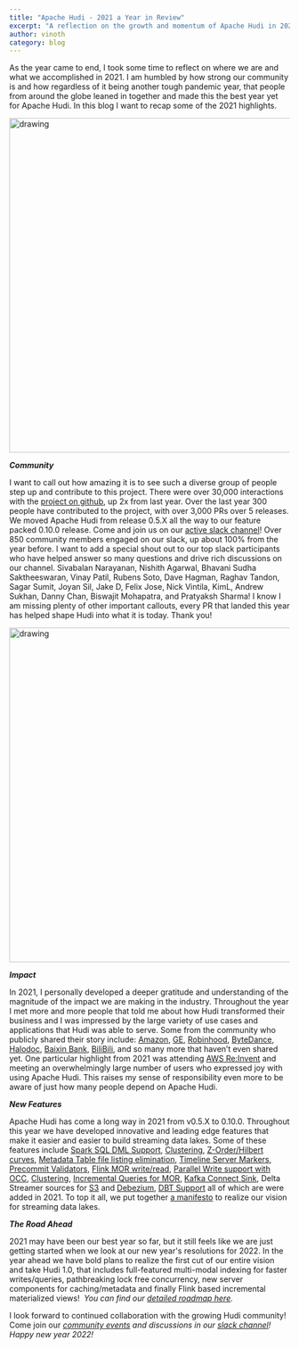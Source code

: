 ```yaml
---
title: "Apache Hudi - 2021 a Year in Review"
excerpt: "A reflection on the growth and momentum of Apache Hudi in 2021"
author: vinoth
category: blog
---
```


As the year came to end, I took some time to reflect on where we are and what we accomplished in 2021. I am humbled by how strong our community is and how regardless of it being another tough pandemic year, that people from around the globe leaned in together and made this the best year yet for Apache Hudi. In this blog I want to recap some of the 2021 highlights.

<!--truncate-->
<img src="/assets/images/Hudi_community.png" alt="drawing" width="600"/>

**_Community_**

I want to call out how amazing it is to see such a diverse group of people step up and contribute to this project. There were over 30,000 interactions with the [project on github](https://github.com/apache/hudi/), up 2x from last year. Over the last year 300 people have contributed to the project, with over 3,000 PRs over 5 releases. We moved Apache Hudi from release 0.5.X all the way to our feature packed 0.10.0 release. Come and join us on our [active slack channel](https://join.slack.com/t/apache-hudi/shared_invite/enQtODYyNDAxNzc5MTg2LTE5OTBlYmVhYjM0N2ZhOTJjOWM4YzBmMWU2MjZjMGE4NDc5ZDFiOGQ2N2VkYTVkNzU3ZDQ4OTI1NmFmYWQ0NzE)! Over 850 community members engaged on our slack, up about 100% from the year before. I want to add a special shout out to our top slack participants who have helped answer so many questions and drive rich discussions on our channel. Sivabalan Narayanan, Nishith Agarwal, Bhavani Sudha Saktheeswaran, Vinay Patil, Rubens Soto, Dave Hagman, Raghav Tandon, Sagar Sumit, Joyan Sil, Jake D, Felix Jose, Nick Vintila, KimL, Andrew Sukhan, Danny Chan, Biswajit Mohapatra, and Pratyaksh Sharma! I know I am missing plenty of other important callouts, every PR that landed this year has helped shape Hudi into what it is today. Thank you!

<img src="/assets/images/powers/logo-wall.png" alt="drawing" width="600"/>

**_Impact_**

In 2021, I personally developed a deeper gratitude and understanding of the magnitude of the impact we are making in the industry. Throughout the year I met more and more people that told me about how Hudi transformed their business and I was impressed by the large variety of use cases and applications that Hudi was able to serve. Some from the community who publicly shared their story include: [Amazon](https://aws.amazon.com/blogs/big-data/how-amazon-transportation-service-enabled-near-real-time-event-analytics-at-petabyte-scale-using-aws-glue-with-apache-hudi/), [GE](https://aws.amazon.com/blogs/big-data/how-ge-aviation-built-cloud-native-data-pipelines-at-enterprise-scale-using-the-aws-platform/), [Robinhood](https://s.apache.org/hudi-robinhood-talk), [ByteDance](http://hudi.apache.org/blog/2021/09/01/building-eb-level-data-lake-using-hudi-at-bytedance), [Halodoc](https://blogs.halodoc.io/data-platform-2-0-part-1/), [Baixin Bank](https://developpaper.com/baixin-banks-real-time-data-lake-evolution-scheme-based-on-apache-hudi/), [BiliBili](https://developpaper.com/practice-of-apache-hudi-in-building-real-time-data-lake-at-station-b/), and so many more that haven’t even shared yet. One particular highlight from 2021 was attending [AWS Re:Invent](https://youtu.be/lGm8qe4tBrg?t=2115) and meeting an overwhelmingly large number of users who expressed joy with using Apache Hudi. This raises my sense of responsibility even more to be aware of just how many people depend on Apache Hudi.

**_New Features_**

Apache Hudi has come a long way in 2021 from v0.5.X to 0.10.0. Throughout this year we have developed innovative and leading edge features that make it easier and easier to build streaming data lakes. Some of these features include [Spark SQL DML Support](https://hudi.apache.org/docs/table_management), [Clustering](https://hudi.apache.org/docs/clustering), [Z-Order/Hilbert curves](https://hudi.apache.org/blog/2021/12/29/hudi-zorder-and-hilbert-space-filling-curves), [Metadata Table file listing elimination](https://hudi.apache.org/docs/metadata), [Timeline Server Markers](https://hudi.apache.org/docs/markers), [Precommit Validators](https://hudi.apache.org/docs/precommit_validator), [Flink MOR write/read](https://hudi.apache.org/docs/writing_data#flink-sql-writer), [Parallel Write support with OCC](https://hudi.apache.org/docs/concurrency_control), [Clustering](https://hudi.apache.org/docs/clustering), [Incremental Queries for MOR](https://hudi.apache.org/docs/querying_data#spark-incr-query), [Kafka Connect Sink](https://github.com/apache/hudi/tree/master/hudi-kafka-connect), Delta Streamer sources for [S3](https://hudi.apache.org/docs/hoodie_deltastreamer/#s3-events) and [Debezium](https://hudi.apache.org/releases/release-0.10.0/#debezium-deltastreamer-sources), [DBT Support](https://hudi.apache.org/releases/release-0.10.0/#dbt-support) all of which are were added in 2021. To top it all, we put together [a manifesto](https://hudi.apache.org/blog/2021/07/21/streaming-data-lake-platform) to realize our vision for streaming data lakes.

**_The Road Ahead_**

2021 may have been our best year so far, but it still feels like we are just getting started when we look at our new year's resolutions for 2022. In the year ahead we have bold plans to realize the first cut of our entire vision and take Hudi 1.0, that includes full-featured multi-modal indexing for faster writes/queries, pathbreaking lock free concurrency, new server components for caching/metadata and finally Flink based incremental materialized views!  _You can find our_ [_detailed roadmap here_](https://hudi.apache.org/roadmap)_._

I look forward to continued collaboration with the growing Hudi community! Come join our [_community events_](https://hudi.apache.org/community/syncs) _and discussions in our_ [_slack channel_](https://join.slack.com/t/apache-hudi/shared_invite/enQtODYyNDAxNzc5MTg2LTE5OTBlYmVhYjM0N2ZhOTJjOWM4YzBmMWU2MjZjMGE4NDc5ZDFiOGQ2N2VkYTVkNzU3ZDQ4OTI1NmFmYWQ0NzE)_! Happy new year 2022!_